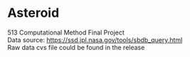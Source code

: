 # Asteroid
513 Computational Method Final Project  
Data source: https://ssd.jpl.nasa.gov/tools/sbdb_query.html  
Raw data cvs file could be found in the release  
